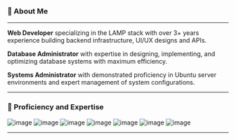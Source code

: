 ### 🚀 About Me
<hr />

**Web Developer** specializing in the LAMP stack with over 3+ years experience building backend infrastructure, UI/UX designs and APIs.

**Database Administrator** with expertise in designing, implementing, and optimizing database systems with maximum efficiency.

**Systems Administrator** with demonstrated proficiency in Ubuntu server environments and expert management of system configurations.

<hr />

### 📢 Proficiency and Expertise

![image](https://github.com/pwrdaniel/pwrdaniel/assets/51021466/714a7e63-ea86-4979-b634-b505333d363e)
![image](https://github.com/pwrdaniel/pwrdaniel/assets/51021466/693f1c97-3983-4614-8e6b-1e6b2bc7f55a)
![image](https://github.com/pwrdaniel/pwrdaniel/assets/51021466/31097dcb-96b2-47ac-891e-90e92616ff41)
![image](https://github.com/pwrdaniel/pwrdaniel/assets/51021466/14c2f4cb-10cf-4387-b539-a0cae295891a)
![image](https://github.com/pwrdaniel/pwrdaniel/assets/51021466/f83023fd-c7c2-4ccd-88cf-1d226bec85d4)
![image](https://github.com/pwrdaniel/pwrdaniel/assets/51021466/7541d836-6ae9-4e86-a3cd-3edaaebaadf5)
![image](https://github.com/pwrdaniel/pwrdaniel/assets/51021466/cbb5b4c3-d75c-47ed-9767-6cc0961862a1)

<hr />
